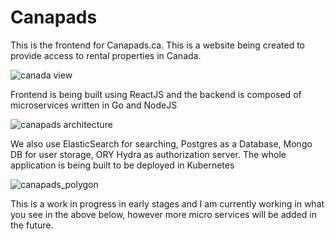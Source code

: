 # Canapads
This is the frontend for Canapads.ca.  This is a website being created to provide access to rental properties in Canada. 

![canada view](https://github.com/jebo87/canapads-frontend/assets/7273200/501131d3-9a67-4b2c-bb20-c2603ef0961c)

Frontend is being built using ReactJS and the backend is composed of microservices written in Go and NodeJS

![canapads architecture](https://github.com/jebo87/canapads-frontend/assets/7273200/aee6bd79-9232-41aa-b368-7a6b9e7c6b3e)



We also use ElasticSearch for searching, Postgres as a Database, Mongo DB for user storage, ORY Hydra as authorization server. The whole application is being built to be deployed in Kubernetes 

![canapads_polygon](https://github.com/jebo87/canapads-frontend/assets/7273200/fcc9feb3-3674-4e03-a3b2-decd02aa6ca8)


This is a work in progress in early stages and I am currently working in what you see in the above below, however more micro services will be added in the future.
